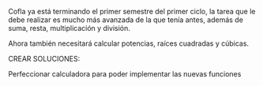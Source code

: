 Cofla ya está terminando el primer semestre del primer ciclo, la tarea que le debe realizar es mucho más avanzada de la que tenía antes, además de suma, resta, multiplicación y división.

Ahora también necesitará calcular potencias, raíces cuadradas y cúbicas.

CREAR SOLUCIONES:

Perfeccionar calculadora para poder implementar las nuevas funciones